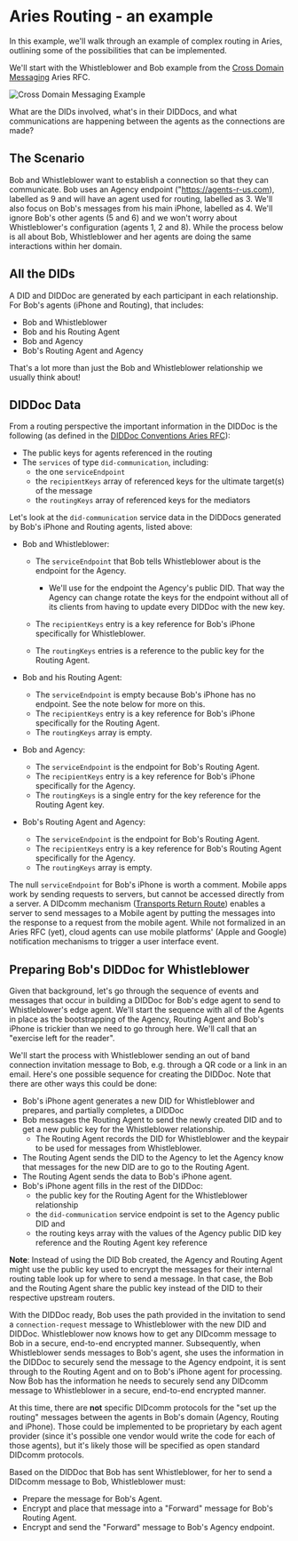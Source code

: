 # Aries Routing - an example

In this example, we'll walk through an example of complex routing in Aries, outlining some of the possibilities that can be implemented.

We'll start with the Whistleblower and Bob example from the [Cross Domain Messaging]() Aries RFC.

![Cross Domain Messaging Example](https://github.com/hyperledger/aries-rfcs/blob/master/concepts/0094-cross-domain-messaging/domains.jpg "Cross Domain Messaging Example")

What are the DIDs involved, what's in their DIDDocs, and what communications are happening between the agents as the connections are made?

## The Scenario

Bob and Whistleblower want to establish a connection so that they can communicate. Bob uses an Agency endpoint ("https://agents-r-us.com), labelled as 9 and will have an agent used for routing, labelled as 3. We'll also focus on Bob's messages from his main iPhone, labelled as 4.  We'll ignore Bob's other agents (5 and 6) and we won't worry about Whistleblower's configuration (agents 1, 2 and 8). While the process below is all about Bob, Whistleblower and her agents are doing the same interactions within her domain.

## All the DIDs

A DID and DIDDoc are generated by each participant in each relationship. For Bob's agents (iPhone and Routing), that includes:

- Bob and Whistleblower
- Bob and his Routing Agent
- Bob and Agency
- Bob's Routing Agent and Agency

That's a lot more than just the Bob and Whistleblower relationship we usually think about!

## DIDDoc Data

From a routing perspective the important information in the DIDDoc is the following (as defined in the [DIDDoc Conventions Aries RFC](https://github.com/hyperledger/aries-rfcs/blob/master/features/0067-didcomm-diddoc-conventions/README.md)):

- The public keys for agents referenced in the routing
- The `services` of type `did-communication`, including:
  - the one `serviceEndpoint`
  - the `recipientKeys` array of referenced keys for the ultimate target(s) of the message
  - the `routingKeys` array of referenced keys for the mediators

Let's look at the `did-communication` service data in the DIDDocs generated by Bob's iPhone and Routing agents, listed above:

- Bob and Whistleblower:
  - The `serviceEndpoint` that Bob tells Whistleblower about is the endpoint for the Agency.

    - We'll use for the endpoint the Agency's public DID. That way the Agency can change rotate the keys for the endpoint without all of its clients from having to update every DIDDoc with the new key.

  - The `recipientKeys` entry is a key reference for Bob's iPhone specifically for Whistleblower.
  - The `routingKeys` entries is a reference to the public key for the Routing Agent.

- Bob and his Routing Agent:
  - The `serviceEndpoint` is empty because Bob's iPhone has no endpoint. See the note below for more on this.
  - The `recipientKeys` entry is a key reference for Bob's iPhone specifically for the Routing Agent.
  - The `routingKeys` array is empty.

- Bob and Agency:
  - The `serviceEndpoint` is the endpoint for Bob's Routing Agent.
  - The `recipientKeys` entry is a key reference for Bob's iPhone specifically for the Agency.
  - The `routingKeys` is a single entry for the key reference for the Routing Agent key.

- Bob's Routing Agent and Agency:
  - The `serviceEndpoint` is the endpoint for Bob's Routing Agent.
  - The `recipientKeys` entry is a key reference for Bob's Routing Agent specifically for the Agency.
  - The `routingKeys` array is empty.

The null `serviceEndpoint` for Bob's iPhone is worth a comment. Mobile apps work by sending requests to servers, but cannot be accessed directly from a server. A DIDcomm mechanism ([Transports Return Route](https://github.com/hyperledger/aries-rfcs/tree/master/features/0092-transport-return-route)) enables a server to send messages to a Mobile agent by putting the messages into the response to a request from the mobile agent. While not formalized in an Aries RFC (yet), cloud agents can use mobile platforms' (Apple and Google) notification mechanisms to trigger a user interface event.

## Preparing Bob's DIDDoc for Whistleblower

Given that background, let's go through the sequence of events and messages that occur in building a DIDDoc for Bob's edge agent to send to Whistleblower's edge agent. We'll start the sequence with all of the Agents in place as the bootstrapping of the Agency, Routing Agent and Bob's iPhone is trickier than we need to go through here. We'll call that an "exercise left for the reader".

We'll start the process with Whistleblower sending an out of band connection invitation message to Bob, e.g. through a QR code or a link in an email. Here's one possible sequence for creating the DIDDoc. Note that there are other ways this could be done:

- Bob's iPhone agent generates a new DID for Whistleblower and prepares, and partially completes, a DIDDoc
- Bob messages the Routing Agent to send the newly created DID and to get a new public key for the Whistleblower relationship.
  - The Routing Agent records the DID for Whistleblower and the keypair to be used for messages from Whistleblower.
- The Routing Agent sends the DID to the Agency to let the Agency know that messages for the new DID are to go to the Routing Agent.
- The Routing Agent sends the data to Bob's iPhone agent.
- Bob's iPhone agent fills in the rest of the DIDDoc:
  - the public key for the Routing Agent for the Whistleblower relationship
  - the `did-communication` service endpoint is set to the Agency public DID and 
  - the routing keys array with the values of the Agency public DID key reference and the Routing Agent key reference

**Note**: Instead of using the DID Bob created, the Agency and Routing Agent might use the public key used to encrypt the messages for their internal routing table look up for where to send a message. In that case, the Bob and the Routing Agent share the public key instead of the DID to their respective upstream routers.

With the DIDDoc ready, Bob uses the path provided in the invitation to send a `connection-request` message to Whistleblower with the new DID and DIDDoc. Whistleblower now knows how to get any DIDcomm message to Bob in a secure, end-to-end encrypted manner. Subsequently, when Whistleblower sends messages to Bob's agent, she uses the information in the DIDDoc to securely send the message to the Agency endpoint, it is sent through to the Routing Agent and on to Bob's iPhone agent for processing. Now Bob has the information he needs to securely send any DIDcomm message to Whistleblower in a secure, end-to-end encrypted manner.

At this time, there are **not** specific DIDcomm protocols for the "set up the routing" messages between the agents in Bob's domain (Agency, Routing and iPhone). Those could be implemented to be proprietary by each agent provider (since it's possible one vendor would write the code for each of those agents), but it's likely those will be specified as open standard DIDcomm protocols.

Based on the DIDDoc that Bob has sent Whistleblower, for her to send a DIDcomm message to Bob, Whistleblower must:

* Prepare the message for Bob's Agent.
* Encrypt and place that message into a "Forward" message for Bob's Routing Agent.
* Encrypt and send the "Forward" message to Bob's Agency endpoint.

